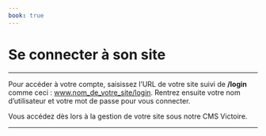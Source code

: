```yaml
---
book: true
---
```


# Se connecter à son site


----------


Pour accéder à votre compte, saisissez l’URL de votre site suivi de **/login** comme ceci : www.nom_de_votre_site/login. Rentrez ensuite votre nom d’utilisateur et votre mot de passe pour vous connecter. 

Vous accédez dès lors à la gestion de votre site sous notre CMS Victoire.

----------
